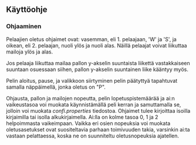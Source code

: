 ## Käyttöohje

### Ohjaaminen

Pelaajien oletus ohjaimet ovat: vasemman, eli 1. pelaajaan, 'W' ja 
'S', ja oikean, eli 2. pelaajan, nuoli ylös ja nuoli alas. Näillä pelaajat  voivat 
liikuttaa mailoja ylös ja alas. 

Jos pelaaja liikuttaa mailaa pallon y-akselin suuntaista liikettä vastakkaiseen suuntaan osuessaan siihen, 
pallon y-akselin suuntainen liike kääntyy myös. 

Pelin aloitus, pause, ja valikkoon siirtyminen pelin päätyttyä tapahtuvat samalla näppäimellä, jonka oletus on "P".

Ohjausta, pallon ja mailojen nopeutta, pelin lopetuspistemäärää ja ai:n vaikeustasoa voi muokata käynnistämällä peli 
kerran ja samuttamalla se, jolloin voi muokata _confi.properties_ tiedostoa. Ohjaimet tulee kirjoittaa isoilla kirjaimilla tai 
isolla alkukirjaimella. Ai:lla on kolme tasoa 0, 1 ja 2 helpoimmasta vaikeimpaan. Vaikka eri osien nopeuksia voi muokata 
oletusasetukset ovat suositeltavia parhaan toimivuuden takia, varsinkin ai:ta vastaan pelattaessa, koska ne on suunniteltu
oletusnopeuksia ajatellen.

